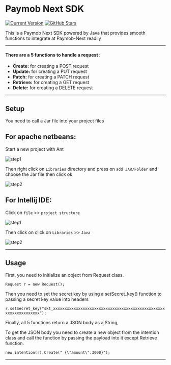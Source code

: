 Paymob Next SDK
============
 [![Current Version](https://img.shields.io/badge/version-1.0-green.svg)](https://github.com/misraX/paymob-next-java)
 [![GitHub Stars](https://img.shields.io/github/stars/misraX/paymob-next-java?style=social)](https://github.com/misraX/paymob-next-java/stargazers)
 
This is a Paymob Next SDK powered by Java that provides smooth functions to integrate at Paymob-Next readily

---

#### There are a 5 functions to handle a request :

- **Create:** for creating a POST request 
- **Update:** for creating a PUT request 
- **Patch:** for creating a PATCH request 
- **Retrieve:** for creating a GET request 
- **Delete:** for creating a DELETE request
---

## Setup

You need to call a Jar file into your project files 

## For apache netbeans:

 Start a new project with Ant 

![step1](https://i.imgur.com/juS2Y3Z.png)

Then right click on `Libraries` directory and press on `add JAR/Folder` and choose the Jar file then click ok

![step2](https://i.imgur.com/3HzOjLx.png)

## For Intellij IDE: 

Click on `file` >> `project structure`

![step1](https://i.imgur.com/rQ7WcoF.png)

Then click on click on `Libraries` >> `Java`

![step2](https://i.imgur.com/YDvM2Wt.png)

---

## Usage

First, you need to initialize an object from Request class.

`Request r = new Request();`


Then you need to set the secret key by using a setSecret_key() function to passing a secret key value into headers 

`r.setSecret_key("skt_xxxxxxxxxxxxxxxxxxxxxxxxxxxxxxxxxxxxxxxxxxxxxxxxxxxxxxxxxxxxxxxx");`

Finally, all 5 functions return a JSON body as a String,

To get the JSON body you need to create a new object from the intention class and call the function by passing the payload into it except Retrieve function.

`new intention(r).Create(" {\"amount\":3000}");`

---